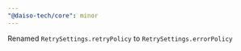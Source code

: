 ```yaml
---
"@daiso-tech/core": minor
---
```


Renamed `RetrySettings.retryPolicy` to `RetrySettings.errorPolicy`
